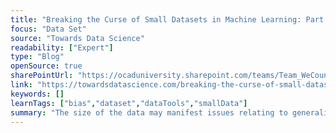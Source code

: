 ```yaml
---
title: "Breaking the Curse of Small Datasets in Machine Learning: Part 1"
focus: "Data Set"
source: "Towards Data Science"
readability: ["Expert"]
type: "Blog"
openSource: true
sharePointUrl: "https://ocaduniversity.sharepoint.com/teams/Team_WeCount/Shared%20Documents/Resources%20and%20Tools/Literature%20(curated)/Breaking%20the%20curse%20of%20small%20datasets%20in%20Machine%20Learning%20Part%201.pdf"
link: "https://towardsdatascience.com/breaking-the-curse-of-small-datasets-in-machine-learning-part-1-36f28b0c044d"
keywords: []
learnTags: ["bias","dataset","dataTools","smallData"]
summary: "The size of the data may manifest issues relating to generalization, data imbalance, and difficulty in reaching the global optimum. This article covers a few of the most commonly used techniques for tackling issues, such as data set size, for traditional machine learning algorithms. "
---
```

